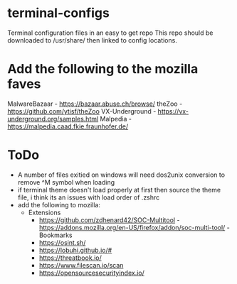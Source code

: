 # terminal-configs
Terminal configuration files in an easy to get repo
This repo should be downloaded to /usr/share/ then linked to config locations.

# Add the following to the mozilla faves
MalwareBazaar - https://bazaar.abuse.ch/browse/
theZoo - https://github.com/ytisf/theZoo
VX-Underground - https://vx-underground.org/samples.html
Malpedia - https://malpedia.caad.fkie.fraunhofer.de/

# ToDo
- A number of files exitied on windows will need dos2unix conversion to remove ^M symbol when loading
- if terminal theme doesn't load properly at first then source the theme file, i think its an issues with load order of .zshrc
- add the following to mozilla:
  - Extensions
    - https://github.com/zdhenard42/SOC-Multitool - https://addons.mozilla.org/en-US/firefox/addon/soc-multi-tool/
  -Bookmarks
    - https://osint.sh/
    - https://lobuhi.github.io/#
    - https://threatbook.io/
    - https://www.filescan.io/scan
    - https://opensourcesecurityindex.io/
